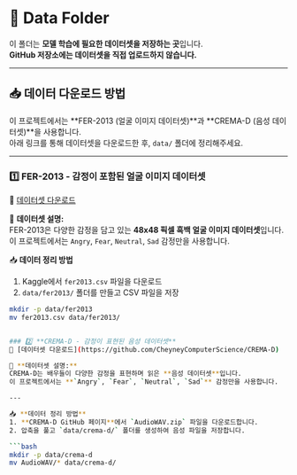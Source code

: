 # 📂 Data Folder

이 폴더는 **모델 학습에 필요한 데이터셋을 저장하는 곳**입니다.  
**GitHub 저장소에는 데이터셋을 직접 업로드하지 않습니다.**  

---

## 📥 데이터 다운로드 방법

이 프로젝트에서는 **FER-2013 (얼굴 이미지 데이터셋)**과 **CREMA-D (음성 데이터셋)**을 사용합니다.  
아래 링크를 통해 데이터셋을 다운로드한 후, `data/` 폴더에 정리해주세요.

---

### 1️⃣ **FER-2013 - 감정이 포함된 얼굴 이미지 데이터셋**
🔗 [데이터셋 다운로드](https://www.kaggle.com/datasets/msambare/fer2013)  

📌 **데이터셋 설명:**  
FER-2013은 다양한 감정을 담고 있는 **48x48 픽셀 흑백 얼굴 이미지 데이터셋**입니다.  
이 프로젝트에서는 `Angry`, `Fear`, `Neutral`, `Sad` 감정만을 사용합니다.  

📥 **데이터 정리 방법**  
1. Kaggle에서 `fer2013.csv` 파일을 다운로드  
2. `data/fer2013/` 폴더를 만들고 CSV 파일을 저장  
```bash
mkdir -p data/fer2013
mv fer2013.csv data/fer2013/


### 2️⃣ **CREMA-D - 감정이 표현된 음성 데이터셋**
🔗 [데이터셋 다운로드](https://github.com/CheyneyComputerScience/CREMA-D)

📌 **데이터셋 설명:**  
CREMA-D는 배우들이 다양한 감정을 표현하며 읽은 **음성 데이터셋**입니다.  
이 프로젝트에서는 **`Angry`, `Fear`, `Neutral`, `Sad`** 감정만을 사용합니다.

---

📥 **데이터 정리 방법**
1. **CREMA-D GitHub 페이지**에서 `AudioWAV.zip` 파일을 다운로드합니다.
2. 압축을 풀고 `data/crema-d/` 폴더를 생성하여 음성 파일을 저장합니다.

```bash
mkdir -p data/crema-d
mv AudioWAV/* data/crema-d/
